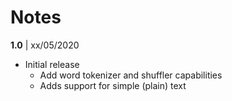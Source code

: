 # Notes

**1.0** | xx/05/2020

* Initial release
  * Add word tokenizer and shuffler capabilities
  * Adds support for simple (plain) text

